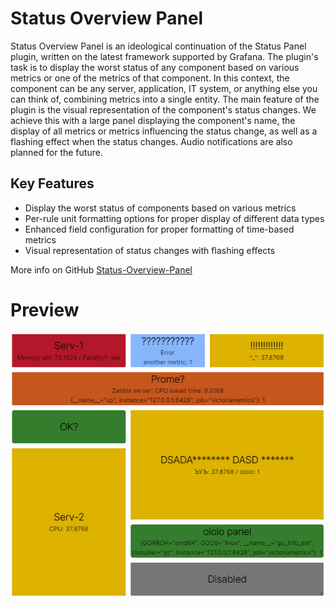 # Status Overview Panel

Status Overview Panel is an ideological continuation of the Status Panel plugin, written on the latest framework supported by Grafana.
The plugin's task is to display the worst status of any component based on various metrics or one of the metrics of that component.
In this context, the component can be any server, application, IT system, or anything else you can think of, combining metrics into a single entity.
The main feature of the plugin is the visual representation of the component's status changes.
We achieve this with a large panel displaying the component's name, the display of all metrics or metrics influencing the status change, as well as a flashing effect when the status changes.
Audio notifications are also planned for the future.

## Key Features
- Display the worst status of components based on various metrics
- Per-rule unit formatting options for proper display of different data types
- Enhanced field configuration for proper formatting of time-based metrics
- Visual representation of status changes with flashing effects

More info on GitHub [Status-Overview-Panel](https://github.com/WR-Services/Status-Overview-Panel)

# Preview
![Simple work](https://raw.githubusercontent.com/WR-Services/Status-Overview-Panel/master/img/preview_transparent.png)